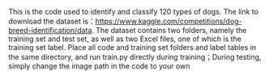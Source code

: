 This is the code used to identify and classify 120 types of dogs.
The link to download the dataset is：https://www.kaggle.com/competitions/dog-breed-identification/data.
The dataset contains two folders, namely the training set and test set, as well as two Excel files, one of which is the training set label.
Place all code and training set folders and label tables in the same directory, and run train.py directly during training；During testing, simply change the image path in the code to your own
